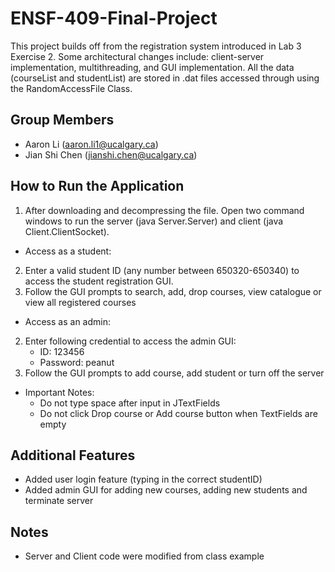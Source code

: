 # ENSF-409-Final-Project
This project builds off from the registration system introduced in Lab 3 Exercise 2. Some architectural changes include: client-server implementation, multithreading, and GUI implementation. 
All the data (courseList and studentList) are stored in .dat files accessed through using the RandomAccessFile Class.

## Group Members
* Aaron Li (aaron.li1@ucalgary.ca)
* Jian Shi Chen (jianshi.chen@ucalgary.ca)

## How to Run the Application
1. After downloading and decompressing the file. Open two command windows to run the server (java Server.Server) and client (java Client.ClientSocket).
* Access as a student:
2. Enter a valid student ID (any number between 650320-650340) to access the student registration GUI.
3. Follow the GUI prompts to search, add, drop courses, view catalogue or view all registered courses

* Access as an admin:
2. Enter following credential to access the admin GUI:
    * ID: 123456
    * Password: peanut
3. Follow the GUI prompts to add course, add student or turn off the server

* Important Notes:
   * Do not type space after input in JTextFields
   * Do not click Drop course or Add course button when TextFields are empty
  
## Additional Features
* Added user login feature (typing in the correct studentID)
* Added admin GUI for adding new courses, adding new students and terminate server


## Notes
* Server and Client code were modified from class example
